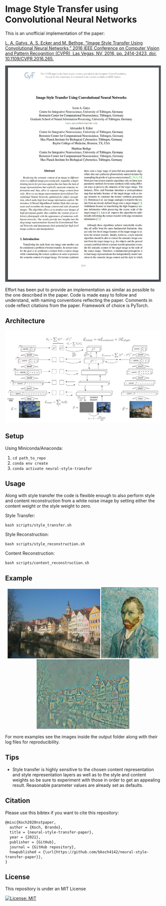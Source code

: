 #  Image Style Transfer using Convolutional Neural Networks

This is an unofficial implementation of the paper:

[L. A. Gatys, A. S. Ecker and M. Bethge, "Image Style Transfer Using Convolutional Neural Networks," 2016 IEEE Conference on Computer Vision and Pattern Recognition (CVPR), Las Vegas, NV, 2016, pp. 2414-2423, doi: 10.1109/CVPR.2016.265.](https://www.cv-foundation.org/openaccess/content_cvpr_2016/papers/Gatys_Image_Style_Transfer_CVPR_2016_paper.pdf)

<a href=https://www.cv-foundation.org/openaccess/content_cvpr_2016/papers/Gatys_Image_Style_Transfer_CVPR_2016_paper.pdf>
  <p align="center">
    <img width="540" height="700" src="./other/paper.jpg">
  </p>
</a>



Effort has been put to provide an implementation as similar as possible to the one described in the paper.
Code is made easy to follow and understand, with naming conventions
reflecting the paper. Comments in code reflect citations from the paper. Framework of choice is PyTorch.

## Architecture

<p align="center">
<img src="other/graph.png" width=700>
</p>

## Setup 
Using Miniconda/Anaconda:
1. `cd path_to_repo`
2. `conda env create`
3. `conda activate neural-style-transfer`

## Usage
Along with style transfer the code is flexible enough to also perform style and content reconstruction
from a white noise image by setting either the content weight or the style weight to zero.


Style Transfer:
```
bash scripts/style_transfer.sh
```
Style Reconstruction:
```
bash scripts/style_reconstruction.sh
```
Content Reconstruction:
```
bash scripts/content_reconstruction.sh
```

## Example

<p align="center">
<img src="other/example_content.jpg" width=300>
<img src="other/example_style.jpg" width=185>
<img src="other/example_generated.jpg"width=300>
</p>

For more examples see the images inside the output folder along with their log files for reproducibility.

## Tips
- Style transfer is highly sensitive to the chosen content representation and style representation layers
as well as to the style and content weights so be sure to experiment with those in order to get an appealing result. 
Reasonable parameter values are already set as defaults. 

## Citation
Please use this bibtex if you want to cite this repository:
```
@misc{Koch2020nstpaper,
  author = {Koch, Brando},
  title = {neural-style-transfer-paper},
  year = {2021},
  publisher = {GitHub},
  journal = {GitHub repository},
  howpublished = {\url{https://github.com/bkoch4142/neural-style-transfer-paper}},
}
```

## License
This repository is under an MIT License


[![License: MIT](https://img.shields.io/badge/License-MIT-yellow.svg)](https://github.com/bkoch4142/neural-style-transfer-paper/blob/master/LICENSE)
